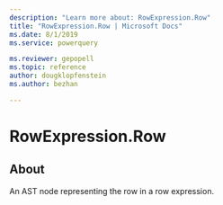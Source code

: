 ```yaml
---
description: "Learn more about: RowExpression.Row"
title: "RowExpression.Row | Microsoft Docs"
ms.date: 8/1/2019
ms.service: powerquery

ms.reviewer: gepopell
ms.topic: reference
author: dougklopfenstein
ms.author: bezhan

---
```

# RowExpression.Row
 
## About  
An AST node representing the row in a row expression.  
  
